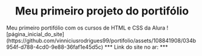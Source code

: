 <h1 align="center"> Meu primeiro projeto do portifólio </h1>
Meu primeiro portifólio com os cursos de HTML e CSS da Alura 
![página_inicial_do_site](https://github.com/vinniciusrodrigues99/portifolio/assets/108841908/034b954f-d788-4cd0-9e88-36faf1e45d5c)
***
Link do site no ar:            
***
